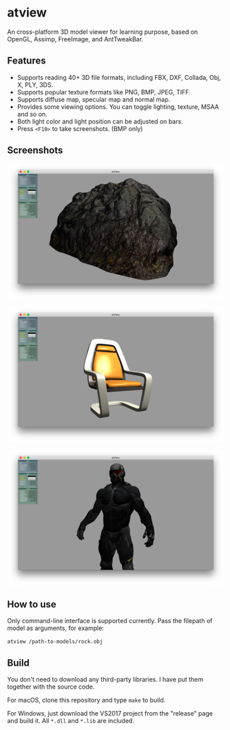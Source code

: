 # atview

An cross-platform 3D model viewer for learning purpose, based on OpenGL, Assimp, FreeImage, and AntTweakBar.

## Features

* Supports reading 40+ 3D file formats, including FBX, DXF, Collada, Obj, X, PLY, 3DS.
* Supports popular texture formats like PNG, BMP, JPEG, TIFF.
* Supports diffuse map, specular map and normal map.
* Provides some viewing options. You can toggle lighting, texture, MSAA and so on.
* Both light color and light position can be adjusted on bars.
* Press `<F10>` to take screenshots. (BMP only)

## Screenshots

![](screenshots/rock.png)

![](screenshots/chair.png)

![](screenshots/nanosuit.png)

## How to use

Only command-line interface is supported currently. Pass the filepath of model as arguments, for example:

```
atview /path-to-models/rock.obj
```

## Build

You don't need to download any third-party libraries. I have put them together with the source code.

For macOS, clone this repository and type `make` to build.

For Windows, just download the VS2017 project from the "release" page and build it. All `*.dll` and `*.lib` are included.

